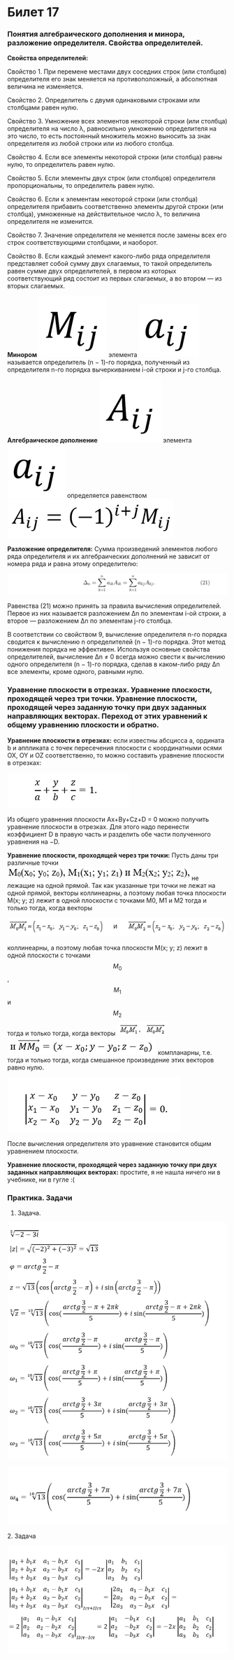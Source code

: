 # Билет 17

### Понятия алгебраического дополнения и минора, разложение определителя. Свойства определителей.

**Свойства определителей:**

Свойство 1. При перемене местами двух соседних строк (или столбцов) определителя его знак меняется на противоположный, а абсолютная величина не изменяется.

Свойство 2. Определитель с двумя одинаковыми строками или столбцами равен нулю.

Свойство 3. Умножение всех элементов некоторой строки (или столбца) определителя на число λ, равносильно умножению определителя на это число, то есть постоянный множитель можно выносить за знак определителя из любой строки или из любого столбца.

Свойство 4. Если все элементы некоторой строки (или столбца) равны нулю, то определитель равен нулю.

Свойство 5. Если элементы двух строк (или столбцов) определителя пропорциональны, то определитель равен нулю.

Свойство 6. Если к элементам некоторой строки (или столбца) определителя прибавить соответственно элементы другой строки (или столбца), умноженные на действительное число λ, то величина определителя не изменится.

Свойство 7. Значение определителя не меняется после замены всех его строк соответствующими столбцами, и наоборот.

Свойство 8. Если каждый элемент какого-либо ряда определителя представляет собой сумму двух слагаемых, то такой определитель равен сумме двух определителей, в первом из которых соответствующий ряд состоит из первых слагаемых, а во втором — из вторых слагаемых.

**Минором** ![](<../.gitbook/assets/image (1) (1).png>) элемента ![](<../.gitbook/assets/image (97) (1).png>) называется определитель (n − 1)-го порядка, полученный из определителя n-го порядка вычеркиванием i-ой строки и j-го столбца.

**Алгебраическое дополнение** ![](<../.gitbook/assets/image (21) (1).png>) элемента ![](<../.gitbook/assets/image (98) (1).png>) определяется равенством ![](<../.gitbook/assets/image (89).png>)

**Разложение определителя:** Сумма произведений элементов любого ряда определителя и их алгебраических дополнений не зависит от номера ряда и равна этому определителю:

![](<../.gitbook/assets/image (61).png>)

Равенства (21) можно принять за правила вычисления определителей. Первое из них называется разложением ∆n по элементам i-ой строки, а второе — разложением ∆n по элементам j-го столбца.

В соответствии со свойством 9, вычисление определителя n-го порядка сводится к вычислению n определителей (n − 1)-го порядка. Этот метод понижения порядка не эффективен. Используя основные свойства определителей, вычисление ∆n ≠ 0 всегда можно свести к вычислению одного определителя (n − 1)-го порядка, сделав в каком-либо ряду ∆n все элементы, кроме одного, равными нулю.

### Уравнение плоскости в отрезках. Уравнение плоскости, проходящей через три точки. Уравнение плоскости, проходящей через заданную точку при двух заданных направляющих векторах. Переход от этих уравнений к общему уравнению плоскости и обратно.

**Уравнение плоскости в отрезках:** если известны абсцисса a, ордината b и аппликата c точек пересечения плоскости с координатными осями OX, OY и OZ соответственно, то можно составить уравнение плоскости в отрезках:

![](<../.gitbook/assets/image (64) (1) (1).png>)

Из общего уравнения плоскости Ax+By+Cz+D = 0 можно получить уравнение плоскости в отрезках. Для этого надо перенести коэффициент D в правую часть и разделить обе части полученного уравнения на −D.

**Уравнение плоскости, проходящей через три точки:** Пусть даны три различные точки ![](<../.gitbook/assets/image (37).png>)не лежащие на одной прямой. Так как указанные три точки не лежат на одной прямой, векторы коллинеарны, а поэтому любая точка плоскости M(x; y; z) лежит в одной плоскости с точками M0, M1 и M2 тогда и только тогда, когда векторы

![](<../.gitbook/assets/image (99).png>)

коллинеарны, а поэтому любая точка плоскости M(x; y; z) лежит в одной плоскости с точками$$M_0$$, $$M_1$$ и $$M_2$$ тогда и только тогда, когда векторы ![](<../.gitbook/assets/image (68) (1).png>) ![](<../.gitbook/assets/image (63).png>) компланарны, т.е. тогда и только тогда, когда смешанное произведение этих векторов равно нулю.

![](<../.gitbook/assets/image (28) (1).png>)

После вычисления определителя это уравнение становится общим уравнением плоскости.

**Уравнение плоскости, проходящей через заданную точку при двух заданных направляющих векторах:** простите, я не нашла ничего ни в учебнике, ни в гугле :(

### Практика. Задачи

1. Задача.

![](<../.gitbook/assets/image (57) (1).png>)

![](<../.gitbook/assets/image (51).png>)

2\. Задача

![](<../.gitbook/assets/image (100) (1) (1).png>)
